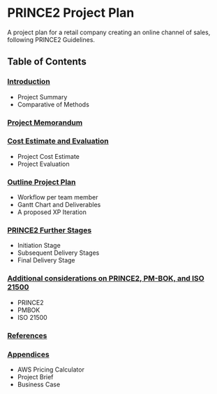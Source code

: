 # PRINCE2 Project Plan
A project plan for a retail company creating an online channel of sales, following PRINCE2 Guidelines.

## Table of Contents

### [Introduction](https://github.com/ortizlilian/prince2pp/blob/main/Introduction.md)
- Project Summary
- Comparative of Methods

### [Project Memorandum](https://github.com/ortizlilian/prince2pp/blob/main/Project_Memorandum.md)

### [Cost Estimate and Evaluation](https://github.com/ortizlilian/prince2pp/blob/main/Cost_Estimate_and_Evaluation.md)
- Project Cost Estimate
- Project Evaluation

### [Outline Project Plan](https://github.com/ortizlilian/prince2pp/blob/main/Outline_Project_Plan.md)
- Workflow per team member
- Gantt Chart and Deliverables
- A proposed XP Iteration

### [PRINCE2 Further Stages](https://github.com/ortizlilian/prince2pp/blob/main/PRINCE2_Further_Stages.md)
- Initiation Stage
- Subsequent Delivery Stages
- Final Delivery Stage

### [Additional considerations on PRINCE2, PM-BOK, and ISO 21500](https://github.com/ortizlilian/prince2pp/blob/main/Additional_considerations_on_PRINCE2_PM-BOK_and_ISO_21500.md)
- PRINCE2
- PMBOK
- ISO 21500

### [References](https://github.com/ortizlilian/prince2pp/blob/main/References.md)

### [Appendices](https://github.com/ortizlilian/prince2pp/blob/main/Appendices.md)
- AWS Pricing Calculator
- Project Brief
- Business Case

